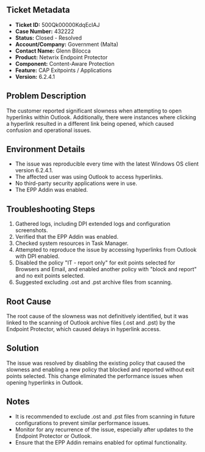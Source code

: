 ## Ticket Metadata
- **Ticket ID:** 500Qk00000KdqEcIAJ
- **Case Number:** 432222
- **Status:** Closed - Resolved
- **Account/Company:** Government (Malta)
- **Contact Name:** Glenn Bilocca
- **Product:** Netwrix Endpoint Protector
- **Component:** Content-Aware Protection
- **Feature:** CAP Exitpoints / Applications
- **Version:** 6.2.4.1

## Problem Description
The customer reported significant slowness when attempting to open hyperlinks within Outlook. Additionally, there were instances where clicking a hyperlink resulted in a different link being opened, which caused confusion and operational issues.

## Environment Details
- The issue was reproducible every time with the latest Windows OS client version 6.2.4.1.
- The affected user was using Outlook to access hyperlinks.
- No third-party security applications were in use.
- The EPP Addin was enabled.

## Troubleshooting Steps
1. Gathered logs, including DPI extended logs and configuration screenshots.
2. Verified that the EPP Addin was enabled.
3. Checked system resources in Task Manager.
4. Attempted to reproduce the issue by accessing hyperlinks from Outlook with DPI enabled.
5. Disabled the policy "IT - report only" for exit points selected for Browsers and Email, and enabled another policy with "block and report" and no exit points selected.
6. Suggested excluding .ost and .pst archive files from scanning.

## Root Cause
The root cause of the slowness was not definitively identified, but it was linked to the scanning of Outlook archive files (.ost and .pst) by the Endpoint Protector, which caused delays in hyperlink access.

## Solution
The issue was resolved by disabling the existing policy that caused the slowness and enabling a new policy that blocked and reported without exit points selected. This change eliminated the performance issues when opening hyperlinks in Outlook.

## Notes
- It is recommended to exclude .ost and .pst files from scanning in future configurations to prevent similar performance issues.
- Monitor for any recurrence of the issue, especially after updates to the Endpoint Protector or Outlook.
- Ensure that the EPP Addin remains enabled for optimal functionality.